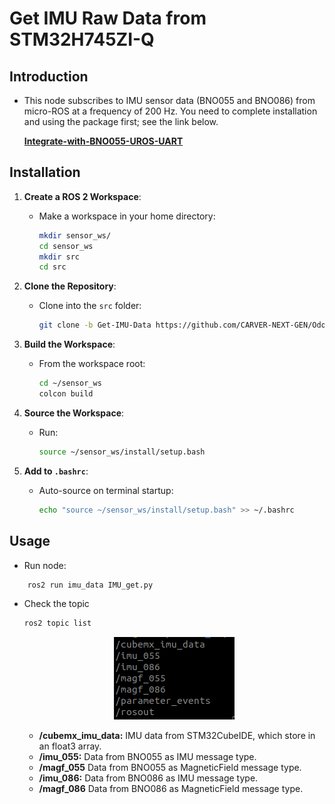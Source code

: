 # Get IMU Raw Data from STM32H745ZI-Q 

## Introduction

- This node subscribes to IMU sensor data (BNO055 and BNO086) from micro-ROS at a frequency of 200 Hz. You need to complete installation and using the package first; see the link below.

    **[Integrate-with-BNO055-UROS-UART](https://github.com/CARVER-NEXT-GEN/SparkFun-VR-IMU-Breakout-BNO086-Qwiic-SPI/tree/Integrate-with-BNO055-UROS-UART)**


## Installation

1. **Create a ROS 2 Workspace**:
   - Make a workspace in your home directory: 
     ```bash
     mkdir sensor_ws/
     cd sensor_ws
     mkdir src
     cd src
     ```

2. **Clone the Repository**:
   - Clone into the `src` folder:
     ```bash
     git clone -b Get-IMU-Data https://github.com/CARVER-NEXT-GEN/Odometry-Packages.git .
     ```

3. **Build the Workspace**:
   - From the workspace root:
     ```bash
     cd ~/sensor_ws
     colcon build
     ```

4. **Source the Workspace**:
   - Run:
     ```bash
     source ~/sensor_ws/install/setup.bash
     ```

5. **Add to `.bashrc`**:
   - Auto-source on terminal startup:
     ```bash
     echo "source ~/sensor_ws/install/setup.bash" >> ~/.bashrc
     ```

## Usage
- Run node:
 ```bash
     ros2 run imu_data IMU_get.py
 ```

- Check the topic
     ```bash
     ros2 topic list   
    ```
    <p align="center">
  <img src="image/gimurtl.png" alt="gimurtl">
    </p>

    - **/cubemx_imu_data:** IMU data from STM32CubeIDE, which store in an float3 array.
    - **/imu_055:** Data from BNO055 as IMU message type.
    - **/magf_055** Data from BNO055 as MagneticField message type.
    - **/imu_086:** Data from BNO086 as IMU message type.
    - **/magf_086** Data from BNO086 as MagneticField message type.